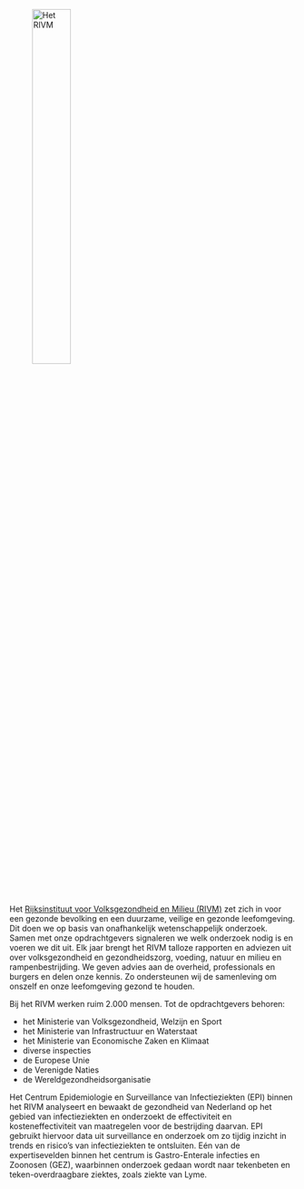 <figure className="figure mb-1 text-start w-100">
  <img className="figure-img img-fluid" style="max-width:500px;width:40%;" src="/assets/images/logo-RIVM2.png" alt="Het RIVM">
  <figcaption className="Logo RIVM"></figcaption>
</figure>

Het [Rijksinstituut voor Volksgezondheid en Milieu (RIVM)](https://www.rivm.nl) zet zich in voor een gezonde bevolking en een duurzame, veilige en gezonde leefomgeving. Dit doen we op basis van onafhankelijk wetenschappelijk onderzoek. Samen met onze opdrachtgevers signaleren we welk onderzoek nodig is en voeren we dit uit. Elk jaar brengt het RIVM talloze rapporten en adviezen uit over volksgezondheid en gezondheidszorg, voeding, natuur en milieu en rampenbestrijding. We geven advies aan de overheid, professionals en burgers en delen onze kennis. Zo ondersteunen wij de samenleving om onszelf en onze leefomgeving gezond te houden. 
 
Bij het RIVM werken ruim 2.000 mensen. Tot de opdrachtgevers behoren:
- het Ministerie van Volksgezondheid, Welzijn en Sport
- het Ministerie van Infrastructuur en Waterstaat
- het Ministerie van Economische Zaken en Klimaat
- diverse inspecties
- de Europese Unie 
- de Verenigde Naties
- de Wereldgezondheidsorganisatie

Het Centrum Epidemiologie en Surveillance van Infectieziekten (EPI) binnen het RIVM analyseert en bewaakt de gezondheid van Nederland op het gebied van infectieziekten en onderzoekt de effectiviteit en kosteneffectiviteit van maatregelen voor de bestrijding daarvan. EPI gebruikt hiervoor data uit surveillance en onderzoek om zo tijdig inzicht in trends en risico’s van infectieziekten te ontsluiten. Eén van de expertisevelden binnen het centrum is Gastro-Enterale infecties en Zoonosen (GEZ), waarbinnen onderzoek gedaan wordt naar tekenbeten en teken-overdraagbare ziektes, zoals ziekte van Lyme. 


